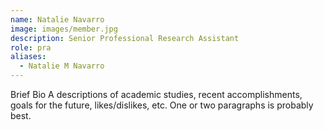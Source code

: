 ```yaml
---
name: Natalie Navarro
image: images/member.jpg
description: Senior Professional Research Assistant
role: pra
aliases:
  - Natalie M Navarro
---
```

Brief Bio
A descriptions of academic studies, recent accomplishments, goals for the future, likes/dislikes, etc.
One or two paragraphs is probably best.
